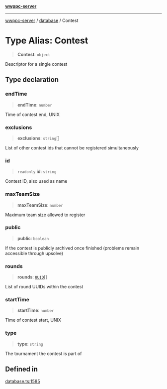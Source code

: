 [**wwppc-server**](../../README.md)

***

[wwppc-server](../../modules.md) / [database](../README.md) / Contest

# Type Alias: Contest

> **Contest**: `object`

Descriptor for a single contest

## Type declaration

### endTime

> **endTime**: `number`

Time of contest end, UNIX

### exclusions

> **exclusions**: `string`[]

List of other contest ids that cannot be registered simultaneously

### id

> `readonly` **id**: `string`

Contest ID, also used as name

### maxTeamSize

> **maxTeamSize**: `number`

Maximum team size allowed to register

### public

> **public**: `boolean`

If the contest is publicly archived once finished (problems remain accessible through upsolve)

### rounds

> **rounds**: [`UUID`](../../util/type-aliases/UUID.md)[]

List of round UUIDs within the contest

### startTime

> **startTime**: `number`

Time of contest start, UNIX

### type

> **type**: `string`

The tournament the contest is part of

## Defined in

[database.ts:1585](https://github.com/WWPPC/WWPPC-server/blob/ee3abdd1c71a13a423c7eb75f79ad6723d0eebfc/src/database.ts#L1585)
